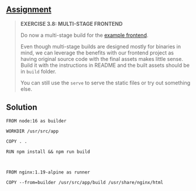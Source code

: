 ## [Assignment](https://devopswithdocker.com/part-3/section-4#exercises-38---310)

> **EXERCISE 3.8: MULTI-STAGE FRONTEND**
> 
> Do now a multi-stage build for the [example frontend](https://github.com/docker-hy/material-applications/tree/main/example-frontend).
> 
> Even though multi-stage builds are designed mostly for binaries in mind, we can leverage the benefits with our frontend project as having original source code with the final assets makes little sense. Build it with the instructions in README and the built assets should be in `build` folder.
> 
> You can still use the `serve` to serve the static files or try out something else.

## Solution

    FROM node:16 as builder

    WORKDIR /usr/src/app

    COPY . . 

    RUN npm install && npm run build

        

    FROM nginx:1.19-alpine as runner

    COPY --from=builder /usr/src/app/build /usr/share/nginx/html